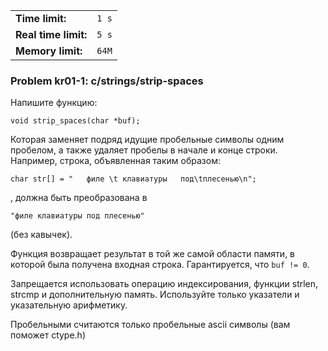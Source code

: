 |                      |       |
|----------------------|-------|
| **Time limit:**      | `1 s` |
| **Real time limit:** | `5 s` |
| **Memory limit:**    | `64M` |


### Problem kr01-1: c/strings/strip-spaces

Напишите функцию:

    
    
    void strip_spaces(char *buf);
    

Которая заменяет подряд идущие пробельные символы одним пробелом, а также удаляет пробелы в начале и
конце строки. Например, строка, объявленная таким образом:

    
    
    char str[] = "   филе \t клавиатуры   под\tплесенью\n";

, должна быть преобразована в

    
    
    "филе клавиатуры под плесенью"

(без кавычек).

Функция возвращает результат в той же самой области памяти, в которой была получена входная строка.
Гарантируется, что `buf != 0`.

Запрещается использовать операцию индексирования, функции strlen, strcmp и дополнительную память.
Используйте только указатели и указательную арифметику.

Пробельными считаются только пробельные ascii символы (вам поможет ctype.h)

